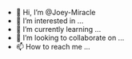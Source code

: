 - 👋 Hi, I’m @Joey-Miracle
- 👀 I’m interested in ...
- 🌱 I’m currently learning ...
- 💞️ I’m looking to collaborate on ...
- 📫 How to reach me ...

<!---
Joey-Miracle/Joey-Miracle is a ✨ special ✨ repository because its `README.md` (this file) appears on your GitHub profile.
You can click the Preview link to take a look at your changes.
--->

